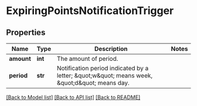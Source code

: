 # ExpiringPointsNotificationTrigger

## Properties
Name | Type | Description | Notes
------------ | ------------- | ------------- | -------------
**amount** | **int** | The amount of period. | 
**period** | **str** | Notification period indicated by a letter; \&quot;w\&quot; means week, \&quot;d\&quot; means day. | 

[[Back to Model list]](../README.md#documentation-for-models) [[Back to API list]](../README.md#documentation-for-api-endpoints) [[Back to README]](../README.md)


